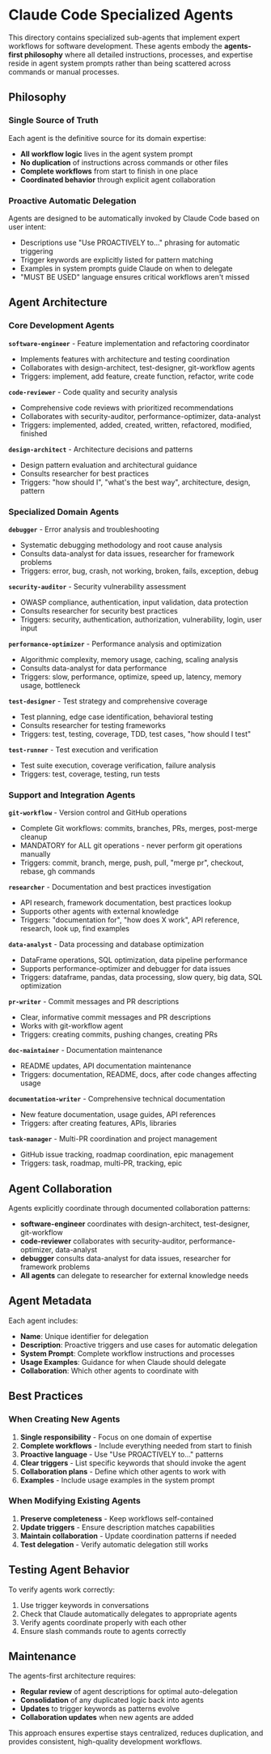 # Claude Code Specialized Agents

This directory contains specialized sub-agents that implement expert workflows for software development. These agents embody the **agents-first philosophy** where all detailed instructions, processes, and expertise reside in agent system prompts rather than being scattered across commands or manual processes.

## Philosophy

### Single Source of Truth

Each agent is the definitive source for its domain expertise:
- **All workflow logic** lives in the agent system prompt
- **No duplication** of instructions across commands or other files  
- **Complete workflows** from start to finish in one place
- **Coordinated behavior** through explicit agent collaboration

### Proactive Automatic Delegation

Agents are designed to be automatically invoked by Claude Code based on user intent:
- Descriptions use "Use PROACTIVELY to..." phrasing for automatic triggering
- Trigger keywords are explicitly listed for pattern matching
- Examples in system prompts guide Claude on when to delegate
- "MUST BE USED" language ensures critical workflows aren't missed

## Agent Architecture

### Core Development Agents

**`software-engineer`** - Feature implementation and refactoring coordinator
- Implements features with architecture and testing coordination
- Collaborates with design-architect, test-designer, git-workflow agents
- Triggers: implement, add feature, create function, refactor, write code

**`code-reviewer`** - Code quality and security analysis
- Comprehensive code reviews with prioritized recommendations
- Collaborates with security-auditor, performance-optimizer, data-analyst
- Triggers: implemented, added, created, written, refactored, modified, finished

**`design-architect`** - Architecture decisions and patterns
- Design pattern evaluation and architectural guidance
- Consults researcher for best practices
- Triggers: "how should I", "what's the best way", architecture, design, pattern

### Specialized Domain Agents

**`debugger`** - Error analysis and troubleshooting
- Systematic debugging methodology and root cause analysis
- Consults data-analyst for data issues, researcher for framework problems
- Triggers: error, bug, crash, not working, broken, fails, exception, debug

**`security-auditor`** - Security vulnerability assessment
- OWASP compliance, authentication, input validation, data protection
- Consults researcher for security best practices
- Triggers: security, authentication, authorization, vulnerability, login, user input

**`performance-optimizer`** - Performance analysis and optimization
- Algorithmic complexity, memory usage, caching, scaling analysis
- Consults data-analyst for data performance
- Triggers: slow, performance, optimize, speed up, latency, memory usage, bottleneck

**`test-designer`** - Test strategy and comprehensive coverage
- Test planning, edge case identification, behavioral testing
- Consults researcher for testing frameworks
- Triggers: test, testing, coverage, TDD, test cases, "how should I test"

**`test-runner`** - Test execution and verification
- Test suite execution, coverage verification, failure analysis
- Triggers: test, coverage, testing, run tests

### Support and Integration Agents

**`git-workflow`** - Version control and GitHub operations
- Complete Git workflows: commits, branches, PRs, merges, post-merge cleanup
- MANDATORY for ALL git operations - never perform git operations manually
- Triggers: commit, branch, merge, push, pull, "merge pr", checkout, rebase, gh commands

**`researcher`** - Documentation and best practices investigation
- API research, framework documentation, best practices lookup
- Supports other agents with external knowledge
- Triggers: "documentation for", "how does X work", API reference, research, look up, find examples

**`data-analyst`** - Data processing and database optimization
- DataFrame operations, SQL optimization, data pipeline performance
- Supports performance-optimizer and debugger for data issues
- Triggers: dataframe, pandas, data processing, slow query, big data, SQL optimization

**`pr-writer`** - Commit messages and PR descriptions
- Clear, informative commit messages and PR descriptions
- Works with git-workflow agent
- Triggers: creating commits, pushing changes, creating PRs

**`doc-maintainer`** - Documentation maintenance
- README updates, API documentation maintenance
- Triggers: documentation, README, docs, after code changes affecting usage

**`documentation-writer`** - Comprehensive technical documentation
- New feature documentation, usage guides, API references
- Triggers: after creating features, APIs, libraries

**`task-manager`** - Multi-PR coordination and project management
- GitHub issue tracking, roadmap coordination, epic management
- Triggers: task, roadmap, multi-PR, tracking, epic

## Agent Collaboration

Agents explicitly coordinate through documented collaboration patterns:

- **software-engineer** coordinates with design-architect, test-designer, git-workflow
- **code-reviewer** collaborates with security-auditor, performance-optimizer, data-analyst  
- **debugger** consults data-analyst for data issues, researcher for framework problems
- **All agents** can delegate to researcher for external knowledge needs

## Agent Metadata

Each agent includes:
- **Name**: Unique identifier for delegation
- **Description**: Proactive triggers and use cases for automatic delegation
- **System Prompt**: Complete workflow instructions and processes
- **Usage Examples**: Guidance for when Claude should delegate
- **Collaboration**: Which other agents to coordinate with

## Best Practices

### When Creating New Agents
1. **Single responsibility** - Focus on one domain of expertise
2. **Complete workflows** - Include everything needed from start to finish
3. **Proactive language** - Use "Use PROACTIVELY to..." patterns
4. **Clear triggers** - List specific keywords that should invoke the agent
5. **Collaboration plans** - Define which other agents to work with
6. **Examples** - Include usage examples in the system prompt

### When Modifying Existing Agents
1. **Preserve completeness** - Keep workflows self-contained
2. **Update triggers** - Ensure description matches capabilities
3. **Maintain collaboration** - Update coordination patterns if needed
4. **Test delegation** - Verify automatic delegation still works

## Testing Agent Behavior

To verify agents work correctly:
1. Use trigger keywords in conversations
2. Check that Claude automatically delegates to appropriate agents
3. Verify agents coordinate properly with each other
4. Ensure slash commands route to agents correctly

## Maintenance

The agents-first architecture requires:
- **Regular review** of agent descriptions for optimal auto-delegation
- **Consolidation** of any duplicated logic back into agents
- **Updates** to trigger keywords as patterns evolve
- **Collaboration updates** when new agents are added

This approach ensures expertise stays centralized, reduces duplication, and provides consistent, high-quality development workflows.